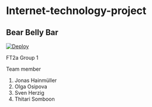 # Internet-technology-project
Bear Belly Bar
-----------------------------
[![Deploy](https://www.herokucdn.com/deploy/button.svg)](https://heroku.com/deploy)

FT2a Group 1

Team member
1. Jonas   Hainmüller
2. Olga    Osipova
3. Sven    Herzig
4. Thitari Somboon
